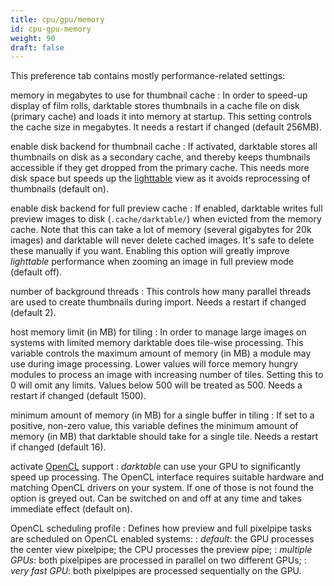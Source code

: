 ```yaml
---
title: cpu/gpu/memory
id: cpu-gpu-memory
weight: 90
draft: false
---
```


This preference tab contains mostly performance-related settings:

memory in megabytes to use for thumbnail cache
: In order to speed-up display of film rolls, darktable stores thumbnails in a cache file on disk (primary cache) and loads it into memory at startup. This setting controls the cache size in megabytes. It needs a restart if changed (default 256MB).

enable disk backend for thumbnail cache
: If activated, darktable stores all thumbnails on disk as a secondary cache, and thereby keeps thumbnails accessible if they get dropped from the primary cache. This needs more disk space but speeds up the [lighttable](../lighttable/_index.md) view as it avoids reprocessing of thumbnails (default on).

enable disk backend for full preview cache
: If enabled, darktable writes full preview images to disk (`.cache/darktable/`) when evicted from the memory cache. Note that this can take a lot of memory (several gigabytes for 20k images) and darktable will never delete cached images. It's safe to delete these manually if you want. Enabling this option will greatly improve _lighttable_ performance when zooming an image in full preview mode (default off).

number of background threads
: This controls how many parallel threads are used to create thumbnails during import. Needs a restart if changed (default 2).

host memory limit (in MB) for tiling
: In order to manage large images on systems with limited memory darktable does tile-wise processing. This variable controls the maximum amount of memory (in MB) a module may use during image processing. Lower values will force memory hungry modules to process an image with increasing number of tiles. Setting this to 0 will omit any limits. Values below 500 will be treated as 500. Needs a restart if changed (default 1500).

minimum amount of memory (in MB) for a single buffer in tiling
: If set to a positive, non-zero value, this variable defines the minimum amount of memory (in MB) that darktable should take for a single tile. Needs a restart if changed (default 16).

activate [OpenCL](../special-topics/opencl/_index.md) support
: _darktable_ can use your GPU to significantly speed up processing. The OpenCL interface requires suitable hardware and matching OpenCL drivers on your system. If one of those is not found the option is greyed out. Can be switched on and off at any time and takes immediate effect (default on).

OpenCL scheduling profile
: Defines how preview and full pixelpipe tasks are scheduled on OpenCL enabled systems: 
: _default_: the GPU processes the center view pixelpipe; the CPU processes the preview pipe; 
: _multiple GPUs_: both pixelpipes are processed in parallel on two different GPUs; 
: _very fast GPU_: both pixelpipes are processed sequentially on the GPU. 
